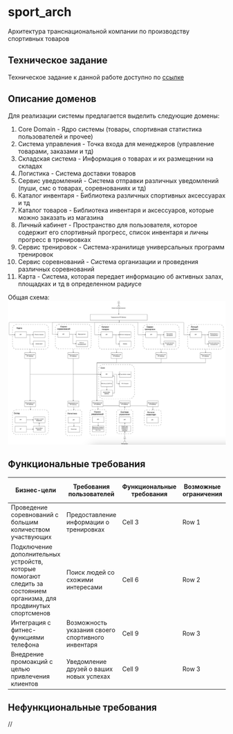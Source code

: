 # sport_arch
Архитектура транснациональной компании по производству спортивных товаров

## Техническое задание
Техническое задание к данной работе доступно по [ссылке](/TechnicalTask/TechTask.md)

## Описание доменов
Для реализации системы предлагается выделить следующие домены:
1. Core Domain - Ядро системы (товары, спортивная статистика пользователей и прочее)
2. Система управления - Точка входа для менеджеров (управление товарами, заказами и тд)
3. Складская система - Информация о товарах и их размещении на складах
4. Логистика - Система доставки товаров
5. Сервис уведомлений - Система отправки различных уведомлений (пуши, смс о товарах, соревнованиях и тд)
6. Каталог инвентаря - Библиотека различных спортивных аксессуарах и тд
7. Каталог товаров - Библиотека инвентаря и аксессуаров, которые можно заказать из магазина
8. Личный кабинет - Пространство для пользователя, которое содержит его спортивный прогресс, список инвентаря и личны прогресс в тренировках
9. Сервис тренировок - Система-хранилище универсальных программ тренировок
10. Сервис соревнований - Система организации и проведения различных соревнований
11. Карта - Система, которая передает информацию об активных залах, площадках и тд в определенном радиусе

Общая схема:
![Общая схема доменов](/Img/scheme.png)

## Функциональные требования

| Бизнес-цели                                                                                                         | Требования пользователей                          | Функциональные требования | Возможные ограничения | Зависимости от других систем  |
|---------------------------------------------------------------------------------------------------------------------|---------------------------------------------------|---------------------------|-----------------------|-------------------------------|
| Проведение соревнований с большим количеством участвующих                                                           | Предоставление информации о тренировках           | Cell 3                    | Row 1                 | Cell 2                        |
| Подключение дополнительных устройств, которые помогают следить за состоянием организма, для продвинутых спортсменов | Поиск людей со схожими интересами                 | Cell 6                    | Row 2                 | Cell 5                        |
| Интеграция с фитнес-функциями телефона                                                                              | Возможность указания своего спортивного инвентаря | Cell 9                    | Row 3                 | Cell 8                        |
| Внедрение промоакций с целью привлечения клиентов                                                                   | Уведомление друзей о ваших новых успехах          | Cell 9                    | Row 3                 | Cell 8                        |

## Нефункциональные требования
//